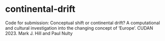 # continental-drift
Code for submission: Conceptual shift or continental drift? A computational and cultural investigation into the changing concept of ‘Europe’. CUDAN 2023. Mark J. Hill and Paul Nulty
